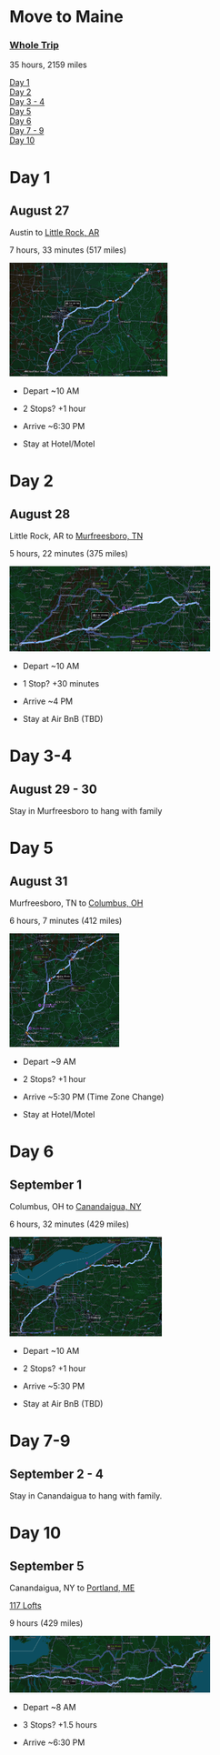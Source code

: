 # Move to Maine
### [Whole Trip](https://maps.app.goo.gl/MdMXAQ76ksYJKyqo7)
35 hours, 2159 miles

[Day 1](#day-1)<br>
[Day 2](#day-2)<br>
[Day 3 - 4](#day-3-4)<br>
[Day 5](#day-5)<br>
[Day 6](#day-6)<br>
[Day 7 - 9](#day-7-9)<br>
[Day 10](#day-10)<br>


# Day 1
## August 27

Austin to [Little Rock, AR](https://maps.app.goo.gl/RSqsVbbEEius8Uhy6)

7 hours, 33 minutes (517 miles)

<img src="images/AUS_TX-LR_AR.png" height="200">

- Depart ~10 AM

- 2 Stops? +1 hour

- Arrive ~6:30 PM

- Stay at Hotel/Motel

# Day 2
## August 28
Little Rock, AR to [Murfreesboro, TN](https://maps.app.goo.gl/bVtnWE2aw6Twp9RWA)

5 hours, 22 minutes (375 miles)

<img src="images/LR_AR-MUR_TN.png" height="150">

- Depart ~10 AM

- 1 Stop? +30 minutes

- Arrive ~4 PM

- Stay at Air BnB (TBD)

# Day 3-4 
## August 29 - 30
Stay in Murfreesboro to hang with family

# Day 5
## August 31
Murfreesboro, TN to [Columbus, OH](https://maps.app.goo.gl/Q4yeC6588fyNRwJHA)

6 hours, 7 minutes (412 miles)

<img src="images/MUR_TN-COL_OH.png" height="200">

- Depart ~9 AM

- 2 Stops? +1 hour

- Arrive ~5:30 PM (Time Zone Change)

- Stay at Hotel/Motel

# Day 6
## September 1

Columbus, OH to [Canandaigua, NY](https://maps.app.goo.gl/rc2MMeUWn7wRtm9f6)

6 hours, 32 minutes (429 miles)

<img src="images/COL_OH-CAN_NY.png" height="175">

- Depart ~10 AM

- 2 Stops? +1 hour 

- Arrive ~5:30 PM

- Stay at Air BnB (TBD)

# Day 7-9
## September 2 - 4

Stay in Canandaigua to hang with family.

# Day 10
## September 5

Canandaigua, NY to [Portland, ME](https://maps.app.goo.gl/X56vmV43XoPi2mTK6) 

 [117 Lofts](https://www.portproperty.com/building/117-preble-street/)

9 hours (429 miles)

<img src="images/CAN_NY-POR_ME.png" height="100">

- Depart ~8 AM

- 3 Stops? +1.5 hours

- Arrive ~6:30 PM